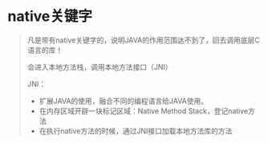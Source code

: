 # native关键字



> 凡是带有native关键字的，说明JAVA的作用范围达不到了，回去调用底层C语言的库！
>
> 会进入本地方法栈，调用本地方法接口（JNI）
>
> JNI：
>
> - 扩展JAVA的使用，融合不同的编程语言给JAVA使用。
> - 在内存区域开辟一块标记区域：Native Method Stack，登记native方法
> - 在执行native方法的时候，通过JNI接口加载本地方法库的方法

